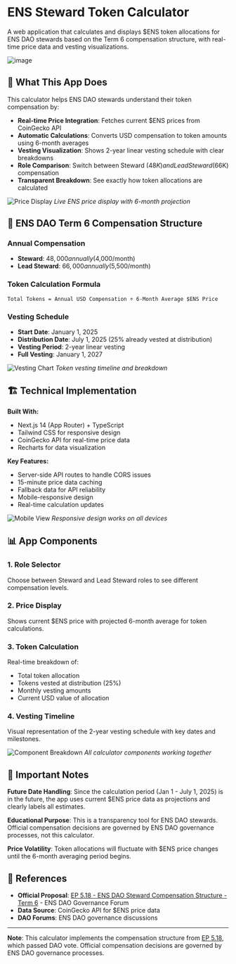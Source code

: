 # ENS Steward Token Calculator

A web application that calculates and displays $ENS token allocations for ENS DAO stewards based on the Term 6 compensation structure, with real-time price data and vesting visualizations.

![image](https://github.com/user-attachments/assets/5cf3e654-4d8b-4776-99fa-dfb721970776)


## 🎯 What This App Does

This calculator helps ENS DAO stewards understand their token compensation by:

- **Real-time Price Integration**: Fetches current $ENS prices from CoinGecko API
- **Automatic Calculations**: Converts USD compensation to token amounts using 6-month averages
- **Vesting Visualization**: Shows 2-year linear vesting schedule with clear breakdowns
- **Role Comparison**: Switch between Steward ($48K) and Lead Steward ($66K) compensation
- **Transparent Breakdown**: See exactly how token allocations are calculated

![Price Display](screenshots/price-display.png)
_Live ENS price display with 6-month projection_

## 💼 ENS DAO Term 6 Compensation Structure

### Annual Compensation

- **Steward**: $48,000 annually ($4,000/month)
- **Lead Steward**: $66,000 annually ($5,500/month)

### Token Calculation Formula

```
Total Tokens = Annual USD Compensation ÷ 6-Month Average $ENS Price
```

### Vesting Schedule

- **Start Date**: January 1, 2025
- **Distribution Date**: July 1, 2025 (25% already vested at distribution)
- **Vesting Period**: 2-year linear vesting
- **Full Vesting**: January 1, 2027

![Vesting Chart](screenshots/vesting-breakdown.png)
_Token vesting timeline and breakdown_

## 🏗️ Technical Implementation

**Built With:**

- Next.js 14 (App Router) + TypeScript
- Tailwind CSS for responsive design
- CoinGecko API for real-time price data
- Recharts for data visualization

**Key Features:**

- Server-side API routes to handle CORS issues
- 15-minute price data caching
- Fallback data for API reliability
- Mobile-responsive design
- Real-time calculation updates

![Mobile View](screenshots/mobile-responsive.png)
_Responsive design works on all devices_

## 📊 App Components

### 1. Role Selector

Choose between Steward and Lead Steward roles to see different compensation levels.

### 2. Price Display

Shows current $ENS price with projected 6-month average for token calculations.

### 3. Token Calculation

Real-time breakdown of:

- Total token allocation
- Tokens vested at distribution (25%)
- Monthly vesting amounts
- Current USD value of allocation

### 4. Vesting Timeline

Visual representation of the 2-year vesting schedule with key dates and milestones.

![Component Breakdown](screenshots/component-overview.png)
_All calculator components working together_

## 🚨 Important Notes

**Future Date Handling**: Since the calculation period (Jan 1 - July 1, 2025) is in the future, the app uses current $ENS price data as projections and clearly labels all estimates.

**Educational Purpose**: This is a transparency tool for ENS DAO stewards. Official compensation decisions are governed by ENS DAO governance processes, not this calculator.

**Price Volatility**: Token allocations will fluctuate with $ENS price changes until the 6-month averaging period begins.

## 🔗 References

- **Official Proposal**: [EP 5.18 - ENS DAO Steward Compensation Structure - Term 6](https://discuss.ens.domains/t/ens-dao-steward-compensation-structure-term-6/19739) - ENS DAO Governance Forum
- **Data Source**: CoinGecko API for $ENS price data
- **DAO Forums**: ENS DAO governance discussions

---

**Note**: This calculator implements the compensation structure from [EP 5.18](https://discuss.ens.domains/t/ens-dao-steward-compensation-structure-term-6/19739), which passed DAO vote. Official compensation decisions are governed by ENS DAO governance processes.
